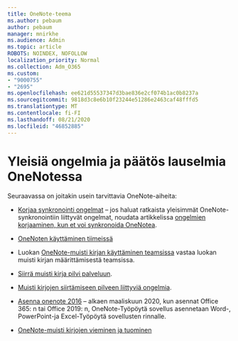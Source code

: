 ```yaml
---
title: OneNote-teema
ms.author: pebaum
author: pebaum
manager: mnirkhe
ms.audience: Admin
ms.topic: article
ROBOTS: NOINDEX, NOFOLLOW
localization_priority: Normal
ms.collection: Adm_O365
ms.custom:
- "9000755"
- "2695"
ms.openlocfilehash: ee621d55537347d3bae836e2cf074b1ac0b8237a
ms.sourcegitcommit: 9818d3c8e6b10f23244e51286e2463caf48fffd5
ms.translationtype: MT
ms.contentlocale: fi-FI
ms.lasthandoff: 08/21/2020
ms.locfileid: "46852885"
---
```

# <a name="common-issues-and-resolutions-with-onenote"></a>Yleisiä ongelmia ja päätös lauselmia OneNotessa

Seuraavassa on joitakin usein tarvittavia OneNote-aiheita:

- [Korjaa synkronointi ongelmat](https://support.office.com/article/299495ef-66d1-448f-90c1-b785a6968d45) – jos haluat ratkaista yleisimmät OneNote-synkronointiin liittyvät ongelmat, noudata artikkelissa [ongelmien korjaaminen, kun et voi synkronoida OneNotea](https://support.office.com/article/Fix-issues-when-you-can-t-sync-OneNote-299495ef-66d1-448f-90c1-b785a6968d45).

- [OneNoten käyttäminen tiimeissä](https://support.microsoft.com/office/0ec78cc3-ba3b-4279-a88e-aa40af9865c2) 

- Luokan [OneNote-muisti kirjan käyttäminen teamsissa](https://support.office.com/article/bd77f11f-27cd-4d41-bfbd-2b11799f1440) vastaa luokan muisti kirjan määrittämisestä teamsissa.

- [Siirrä muisti kirja pilvi palveluun](https://support.office.com/article/d5c28b91-7b9c-45be-8f0c-529bdbba019a).

- [Muisti kirjojen siirtämiseen pilveen liittyviä ongelmia](https://support.office.com/article/70528107-11dc-4f3f-b695-b150059dfd78).

- [Asenna onenote 2016](https://support.office.com/article/c08068d8-b517-4464-9ff2-132cb9c45c08) – alkaen maaliskuun 2020, kun asennat Office 365: n tai Office 2019: n, OneNote-Työpöytä sovellus asennetaan Word-, PowerPoint-ja Excel-Työpöytä sovellusten rinnalle.

- [OneNote-muisti kirjojen vieminen ja tuominen](https://support.office.com/article/a4b60da5-8f33-464e-b1ba-b95ce540f309)
